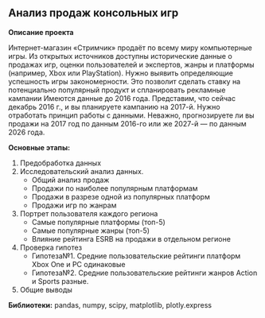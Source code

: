 ## Анализ продаж консольных игр

**Описание проекта**

Интернет-магазин «Стримчик» продаёт по всему миру компьютерные игры. Из открытых источников доступны исторические данные о продажах игр, оценки пользователей и экспертов, жанры и платформы (например, Xbox или PlayStation). Нужно выявить определяющие успешность игры закономерности. Это позволит сделать ставку на потенциально популярный продукт и спланировать рекламные кампании
Имеются данные до 2016 года. Представим, что сейчас декабрь 2016 г., и вы планируете кампанию на 2017-й. Нужно отработать принцип работы с данными. Неважно, прогнозируете ли вы продажи на 2017 год по данным 2016-го или же 2027-й — по данным 2026 года.

**Основные этапы:**
1. Предобработка данных
2. Исследовательский анализ данных. 
    - Общий анализ продаж
    - Продажи по наиболее популярным платформам
    - Продажи в разрезе одной из популярных платформ  
    - Продажи игр по жанрам
3. Портрет пользователя каждого региона
    - Самые популярные платформы (топ-5)
    - Самые популярные жанры (топ-5)
    - Влияние рейтинга ESRB на продажи в отдельном регионе
4. Проверка гипотез
    - Гипотеза№1. Средние пользовательские рейтинги платформ Xbox One и PC одинаковые  
    - Гипотеза№2. Средние пользовательские рейтинги жанров Action и Sports разные.
5. Общие выводы

**Библиотеки:** pandas, numpy, scipy, matplotlib, plotly.express
